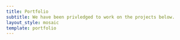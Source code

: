 ```yaml
---
title: Portfolio
subtitle: We have been privledged to work on the projects below.
layout_style: mosaic
template: portfolio
---
```

